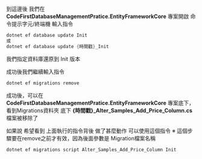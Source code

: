 到這邊後 我們在 **CodeFirstDatabaseManagementPratice.EntityFrameworkCore** 專案開啟 命令提示字元/終端機
輸入指令
```ps1
dotnet ef database update Init
或
dotnet ef database update {時間戳}_Init
```

我們指定資料庫還原到 Init 版本

成功後我們繼續輸入指令
```ps1
dotnet ef migrations remove
```

成功後，可以在 **CodeFirstDatabaseManagementPratice.EntityFrameworkCore** 專案底下，看到Migrations資料夾
底下 **{時間戳}_Alter_Samples_Add_Price_Column.cs** 檔案被移除了

如果說 希望看到 上面執行的指令背後 做了甚麼動作 可以使用這個指令
※ 這個步驟要在remove之前才有效，因為後面參數是 Migration檔案名稱
```ps1
dotnet ef migrations script Alter_Samples_Add_Price_Column Init
```
